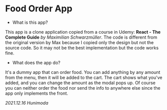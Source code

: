 # Food Order App

-   What is this app?

This app is a clone application copied from a course in Udemy: **React - The Complete Guide** _by Maximilian Schwarzmüller_. The code is different from the original version by Max because I copied only the design but not the source code. So it may not be the best implementation but the code works fine.

-   What does the app do?

It's a dummy app that can order food. You can add anything by any amount from the menu, then it will be added to the cart. The cart shows what you've added, and you can change the amount as the modal pops up. Of course you can neither order the food nor send the info to anywhere else since the app only implements the front.

_2021.12.16 Hunimoda_
